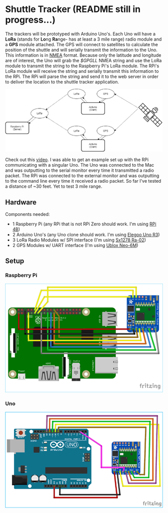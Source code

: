 # Shuttle Tracker (README still in progress...)

The trackers will be prototyped with Arduino Uno's. Each Uno will have a **LoRa** (stands for **Lo**ng **Ra**nge- has at least a 3 mile range) radio module and a **GPS** module attached. The GPS will connect to satellites to calculate the position of the shuttle and will serially transmit the information to the Uno. This information is in [NMEA](http://aprs.gids.nl/nmea/) format. Because only the latitude and longitude are of interest, the Uno will grab the _$GPGLL_ NMEA string and use the LoRa module to transmit the string to the Raspberry Pi's LoRa module. The RPi's LoRa module will receive the string and serially transmit this information to the RPi. The RPi will parse the string and send it to the web server in order to deliver the location to the shuttle tracker application.

![](schematics/TrackerCommunication.png?raw=true)

Check out this [video](https://www.youtube.com/watch?v=ccRfZrJZzaI&feature=youtu.be). I was able to get an example set up with the RPi communicating with a singular Uno. The Uno was connected to the Mac and was outputting to the serial monitor every time it transmitted a radio packet. The RPi was connected to the external monitor and was outputting to the command line every time it received a radio packet. So far I've tested a distance of ~30 feet. Yet to test 3 mile range.

## Hardware

Components needed:

- 1 Raspberry Pi (any RPi that is not RPi Zero should work. I'm using [RPi 4B](https://www.amazon.com/CanaKit-Raspberry-4GB-Starter-Kit/dp/B07V5JTMV9/ref=sr_1_2?dchild=1&keywords=raspberry+pi+4b&qid=1612308205&sr=8-2))
- 2 Arduino Uno's (any Uno clone should work. I'm using [Elegoo Uno R3](https://www.amazon.com/ELEGOO-Board-ATmega328P-ATMEGA16U2-Compliant/dp/B01EWOE0UU/ref=sxts_sxwds-bia-wc-rsf1_0?crid=3939LJ6SW7KCR&cv_ct_cx=elegoo+uno+r3&dchild=1&keywords=elegoo+uno+r3&pd_rd_i=B01EWOE0UU&pd_rd_r=ec55e4ea-786d-4654-bb84-64a90e6dcf24&pd_rd_w=LOKWh&pd_rd_wg=wMGsh&pf_rd_p=5d815bf0-8407-4925-96a4-1fe69f424373&pf_rd_r=Q7CBKQAC62KQ14VDHHXB&psc=1&qid=1612308182&sprefix=elegoo+uno%2Caps%2C182&sr=1-1-526ea17f-3f73-4b50-8cd8-6acff948fa5a))
- 3 LoRa Radio Modules w/ SPI interface (I'm using [Sx1278 Ra-02](https://www.amazon.com/ACROBOTIC-Breakout-Arduino-ESP8266-Raspberry/dp/B07MNH5W65/ref=sr_1_3?dchild=1&keywords=lora+sx1278&qid=1612308136&sr=8-3))
- 2 GPS Modules w/ UART interface (I'm using [Ublox Neo-6M](https://www.amazon.com/HiLetgo-GY-NEO6MV2-Controller-Ceramic-Antenna/dp/B01D1D0F5M/ref=sr_1_10?dchild=1&keywords=neo+ublox+6m+gps&qid=1612307597&sr=8-10))

## Setup

### Raspberry Pi

![](schematics/RPi-Setup.png?raw=true)

### Uno

![](schematics/Uno-Setup.png?raw=true)
